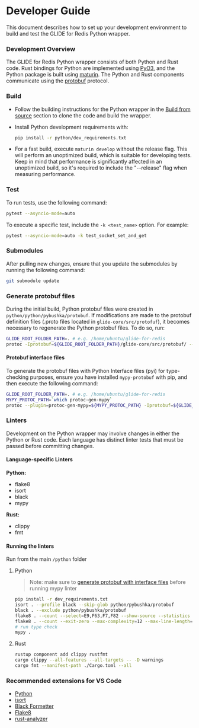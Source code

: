 # Developer Guide

This document describes how to set up your development environment to build and test the GLIDE for Redis Python wrapper.

### Development Overview

The GLIDE for Redis Python wrapper consists of both Python and Rust code. Rust bindings for Python are implemented using [PyO3](https://github.com/PyO3/pyo3), and the Python package is built using [maturin](https://github.com/PyO3/maturin). The Python and Rust components communicate using the [protobuf](https://github.com/protocolbuffers/protobuf) protocol.


### Build

- Follow the building instructions for the Python wrapper in the [Build from source](https://github.com/aws/glide-for-redis/blob/main/python/README.md#build-from-source) section to clone the code and build the wrapper.

- Install Python development requirements with:

    ```bash
    pip install -r python/dev_requirements.txt
    ```

- For a fast build, execute `maturin develop` without the release flag. This will perform an unoptimized build, which is suitable for developing tests. Keep in mind that performance is significantly affected in an unoptimized build, so it's required to include the "--release" flag when measuring performance.


### Test

To run tests, use the following command:

```bash
pytest --asyncio-mode=auto
```

To execute a specific test, include the `-k <test_name>` option. For example:

```bash
pytest --asyncio-mode=auto -k test_socket_set_and_get
```

### Submodules

After pulling new changes, ensure that you update the submodules by running the following command:

```bash
git submodule update
```

### Generate protobuf files
During the initial build, Python protobuf files were created in `python/python/pybushka/protobuf`. If modifications are made to the protobuf definition files (.proto files located in `glide-core/src/protofuf`), it becomes necessary to regenerate the Python protobuf files. To do so, run:

```bash
GLIDE_ROOT_FOLDER_PATH=. # e.g. /home/ubuntu/glide-for-redis
protoc -Iprotobuf=${GLIDE_ROOT_FOLDER_PATH}/glide-core/src/protobuf/ --python_out=${GLIDE_ROOT_FOLDER_PATH}/python/python/pybushka ${GLIDE_ROOT_FOLDER_PATH}/glide-core/src/protobuf/*.proto
``` 

#### Protobuf interface files
To generate the protobuf files with Python Interface files (pyi) for type-checking purposes, ensure you have installed `mypy-protobuf` with pip, and then execute the following command:

```bash
GLIDE_ROOT_FOLDER_PATH=. # e.g. /home/ubuntu/glide-for-redis
MYPY_PROTOC_PATH=`which protoc-gen-mypy`
protoc --plugin=protoc-gen-mypy=${MYPY_PROTOC_PATH} -Iprotobuf=${GLIDE_ROOT_FOLDER_PATH}/glide-core/src/protobuf/ --python_out=${GLIDE_ROOT_FOLDER_PATH}/python/python/pybushka --mypy_out=${GLIDE_ROOT_FOLDER_PATH}/python/python/pybushka ${GLIDE_ROOT_FOLDER_PATH}/glide-core/src/protobuf/*.proto
```

### Linters
Development on the Python wrapper may involve changes in either the Python or Rust code. Each language has distinct linter tests that must be passed before committing changes.

#### Language-specific Linters

__Python:__
- flake8
- isort
- black
- mypy

__Rust:__
- clippy
- fmt

#### Running the linters
Run from the main `/python` folder
1. Python
    > Note: make sure to [generate protobuf with interface files]("#protobuf-interface-files") before running mypy linter
    ```bash
    pip install -r dev_requirements.txt
    isort . --profile black --skip-glob python/pybushka/protobuf
    black . --exclude python/pybushka/protobuf
    flake8 . --count --select=E9,F63,F7,F82 --show-source --statistics --exclude=python/pybushka/protobuf,.env/* --extend-ignore=E230
    flake8 . --count --exit-zero --max-complexity=12 --max-line-length=127 --statistics --exclude=python/pybushka/protobuf,.env/* --extend-ignore=E230
    # run type check
    mypy .
    ```
2. Rust
    ```bash
    rustup component add clippy rustfmt
    cargo clippy --all-features --all-targets -- -D warnings
    cargo fmt --manifest-path ./Cargo.toml --all

    ```

### Recommended extensions for VS Code
-   [Python](https://marketplace.visualstudio.com/items?itemName=ms-python.python)
-   [isort](https://marketplace.visualstudio.com/items?itemName=ms-python.isort)
-   [Black Formetter](https://marketplace.visualstudio.com/items?itemName=ms-python.black-formatter)
-   [Flake8](https://marketplace.visualstudio.com/items?itemName=ms-python.flake8)
-   [rust-analyzer](https://marketplace.visualstudio.com/items?itemName=rust-lang.rust-analyzer)
